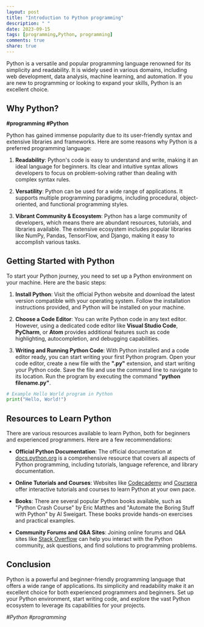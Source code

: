 ```yaml
---
layout: post
title: "Introduction to Python programming"
description: " "
date: 2023-09-15
tags: [programming,Python, programming]
comments: true
share: true
---
```


Python is a versatile and popular programming language renowned for its simplicity and readability. It is widely used in various domains, including web development, data analysis, machine learning, and automation. If you are new to programming or looking to expand your skills, Python is an excellent choice.

## Why Python?

**#programming** **#Python**

Python has gained immense popularity due to its user-friendly syntax and extensive libraries and frameworks. Here are some reasons why Python is a preferred programming language:

1. **Readability**: Python's code is easy to understand and write, making it an ideal language for beginners. Its clear and intuitive syntax allows developers to focus on problem-solving rather than dealing with complex syntax rules.

2. **Versatility**: Python can be used for a wide range of applications. It supports multiple programming paradigms, including procedural, object-oriented, and functional programming styles.

3. **Vibrant Community & Ecosystem**: Python has a large community of developers, which means there are abundant resources, tutorials, and libraries available. The extensive ecosystem includes popular libraries like NumPy, Pandas, TensorFlow, and Django, making it easy to accomplish various tasks.

## Getting Started with Python

To start your Python journey, you need to set up a Python environment on your machine. Here are the basic steps:

1. **Install Python**: Visit the official Python website and download the latest version compatible with your operating system. Follow the installation instructions provided, and Python will be installed on your machine.

2. **Choose a Code Editor**: You can write Python code in any text editor. However, using a dedicated code editor like **Visual Studio Code**, **PyCharm**, or **Atom** provides additional features such as code highlighting, autocompletion, and debugging capabilities.

3. **Writing and Running Python Code**: With Python installed and a code editor ready, you can start writing your first Python program. Open your code editor, create a new file with the **".py"** extension, and start writing your Python code. Save the file and use the command line to navigate to its location. Run the program by executing the command **"python filename.py"**.

```python
# Example Hello World program in Python
print("Hello, World!")
```

## Resources to Learn Python

There are various resources available to learn Python, both for beginners and experienced programmers. Here are a few recommendations:

- **Official Python Documentation**: The official documentation at [docs.python.org](https://docs.python.org) is a comprehensive resource that covers all aspects of Python programming, including tutorials, language reference, and library documentation.

- **Online Tutorials and Courses**: Websites like [Codecademy](https://www.codecademy.com/learn/learn-python-3) and [Coursera](https://www.coursera.org/specializations/python) offer interactive tutorials and courses to learn Python at your own pace.

- **Books**: There are several popular Python books available, such as "Python Crash Course" by Eric Matthes and "Automate the Boring Stuff with Python" by Al Sweigart. These books provide hands-on exercises and practical examples.

- **Community Forums and Q&A Sites**: Joining online forums and Q&A sites like [Stack Overflow](https://stackoverflow.com/questions/tagged/python) can help you interact with the Python community, ask questions, and find solutions to programming problems.

## Conclusion

Python is a powerful and beginner-friendly programming language that offers a wide range of applications. Its simplicity and readability make it an excellent choice for both experienced programmers and beginners. Set up your Python environment, start writing code, and explore the vast Python ecosystem to leverage its capabilities for your projects.

*#Python* *#programming*